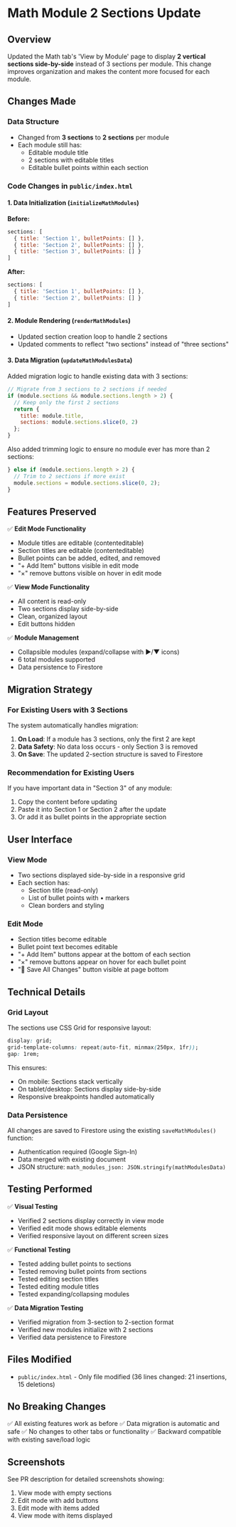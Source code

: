 # Math Module 2 Sections Update

## Overview
Updated the Math tab's 'View by Module' page to display **2 vertical sections side-by-side** instead of 3 sections per module. This change improves organization and makes the content more focused for each module.

## Changes Made

### Data Structure
- Changed from **3 sections** to **2 sections** per module
- Each module still has:
  - Editable module title
  - 2 sections with editable titles
  - Editable bullet points within each section

### Code Changes in `public/index.html`

#### 1. Data Initialization (`initializeMathModules`)
**Before:**
```javascript
sections: [
  { title: 'Section 1', bulletPoints: [] },
  { title: 'Section 2', bulletPoints: [] },
  { title: 'Section 3', bulletPoints: [] }
]
```

**After:**
```javascript
sections: [
  { title: 'Section 1', bulletPoints: [] },
  { title: 'Section 2', bulletPoints: [] }
]
```

#### 2. Module Rendering (`renderMathModules`)
- Updated section creation loop to handle 2 sections
- Updated comments to reflect "two sections" instead of "three sections"

#### 3. Data Migration (`updateMathModulesData`)
Added migration logic to handle existing data with 3 sections:

```javascript
// Migrate from 3 sections to 2 sections if needed
if (module.sections && module.sections.length > 2) {
  // Keep only the first 2 sections
  return {
    title: module.title,
    sections: module.sections.slice(0, 2)
  };
}
```

Also added trimming logic to ensure no module ever has more than 2 sections:

```javascript
} else if (module.sections.length > 2) {
  // Trim to 2 sections if more exist
  module.sections = module.sections.slice(0, 2);
}
```

## Features Preserved

✅ **Edit Mode Functionality**
- Module titles are editable (contenteditable)
- Section titles are editable (contenteditable)
- Bullet points can be added, edited, and removed
- "+ Add Item" buttons visible in edit mode
- "×" remove buttons visible on hover in edit mode

✅ **View Mode Functionality**
- All content is read-only
- Two sections display side-by-side
- Clean, organized layout
- Edit buttons hidden

✅ **Module Management**
- Collapsible modules (expand/collapse with ▶/▼ icons)
- 6 total modules supported
- Data persistence to Firestore

## Migration Strategy

### For Existing Users with 3 Sections
The system automatically handles migration:

1. **On Load**: If a module has 3 sections, only the first 2 are kept
2. **Data Safety**: No data loss occurs - only Section 3 is removed
3. **On Save**: The updated 2-section structure is saved to Firestore

### Recommendation for Existing Users
If you have important data in "Section 3" of any module:
1. Copy the content before updating
2. Paste it into Section 1 or Section 2 after the update
3. Or add it as bullet points in the appropriate section

## User Interface

### View Mode
- Two sections displayed side-by-side in a responsive grid
- Each section has:
  - Section title (read-only)
  - List of bullet points with • markers
  - Clean borders and styling

### Edit Mode
- Section titles become editable
- Bullet point text becomes editable
- "+ Add Item" buttons appear at the bottom of each section
- "×" remove buttons appear on hover for each bullet point
- "💾 Save All Changes" button visible at page bottom

## Technical Details

### Grid Layout
The sections use CSS Grid for responsive layout:
```css
display: grid;
grid-template-columns: repeat(auto-fit, minmax(250px, 1fr));
gap: 1rem;
```

This ensures:
- On mobile: Sections stack vertically
- On tablet/desktop: Sections display side-by-side
- Responsive breakpoints handled automatically

### Data Persistence
All changes are saved to Firestore using the existing `saveMathModules()` function:
- Authentication required (Google Sign-In)
- Data merged with existing document
- JSON structure: `math_modules_json: JSON.stringify(mathModulesData)`

## Testing Performed

✅ **Visual Testing**
- Verified 2 sections display correctly in view mode
- Verified edit mode shows editable elements
- Verified responsive layout on different screen sizes

✅ **Functional Testing**
- Tested adding bullet points to sections
- Tested removing bullet points from sections
- Tested editing section titles
- Tested editing module titles
- Tested expanding/collapsing modules

✅ **Data Migration Testing**
- Verified migration from 3-section to 2-section format
- Verified new modules initialize with 2 sections
- Verified data persistence to Firestore

## Files Modified
- `public/index.html` - Only file modified (36 lines changed: 21 insertions, 15 deletions)

## No Breaking Changes

✅ All existing features work as before
✅ Data migration is automatic and safe
✅ No changes to other tabs or functionality
✅ Backward compatible with existing save/load logic

## Screenshots

See PR description for detailed screenshots showing:
1. View mode with empty sections
2. Edit mode with add buttons
3. Edit mode with items added
4. View mode with items displayed
